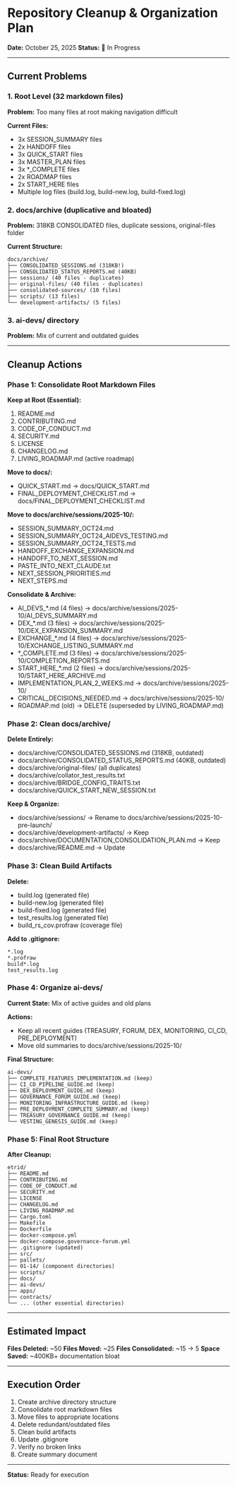 # Repository Cleanup & Organization Plan

**Date:** October 25, 2025
**Status:** 🔄 In Progress

---

## Current Problems

### 1. Root Level (32 markdown files)
**Problem:** Too many files at root making navigation difficult

**Current Files:**
- 3x SESSION_SUMMARY files
- 2x HANDOFF files
- 3x QUICK_START files
- 3x MASTER_PLAN files
- 3x *_COMPLETE files
- 2x ROADMAP files
- 2x START_HERE files
- Multiple log files (build.log, build-new.log, build-fixed.log)

### 2. docs/archive (duplicative and bloated)
**Problem:** 318KB CONSOLIDATED files, duplicate sessions, original-files folder

**Current Structure:**
```
docs/archive/
├── CONSOLIDATED_SESSIONS.md (318KB!)
├── CONSOLIDATED_STATUS_REPORTS.md (40KB)
├── sessions/ (40 files - duplicates)
├── original-files/ (40 files - duplicates)
├── consolidated-sources/ (10 files)
├── scripts/ (13 files)
└── development-artifacts/ (5 files)
```

### 3. ai-devs/ directory
**Problem:** Mix of current and outdated guides

---

## Cleanup Actions

### Phase 1: Consolidate Root Markdown Files

**Keep at Root (Essential):**
1. README.md
2. CONTRIBUTING.md
3. CODE_OF_CONDUCT.md
4. SECURITY.md
5. LICENSE
6. CHANGELOG.md
7. LIVING_ROADMAP.md (active roadmap)

**Move to docs/:**
- QUICK_START.md → docs/QUICK_START.md
- FINAL_DEPLOYMENT_CHECKLIST.md → docs/FINAL_DEPLOYMENT_CHECKLIST.md

**Move to docs/archive/sessions/2025-10/:**
- SESSION_SUMMARY_OCT24.md
- SESSION_SUMMARY_OCT24_AIDEVS_TESTING.md
- SESSION_SUMMARY_OCT24_TESTS.md
- HANDOFF_EXCHANGE_EXPANSION.md
- HANDOFF_TO_NEXT_SESSION.md
- PASTE_INTO_NEXT_CLAUDE.txt
- NEXT_SESSION_PRIORITIES.md
- NEXT_STEPS.md

**Consolidate & Archive:**
- AI_DEVS_*.md (4 files) → docs/archive/sessions/2025-10/AI_DEVS_SUMMARY.md
- DEX_*.md (3 files) → docs/archive/sessions/2025-10/DEX_EXPANSION_SUMMARY.md
- EXCHANGE_*.md (4 files) → docs/archive/sessions/2025-10/EXCHANGE_LISTING_SUMMARY.md
- *_COMPLETE.md (3 files) → docs/archive/sessions/2025-10/COMPLETION_REPORTS.md
- START_HERE_*.md (2 files) → docs/archive/sessions/2025-10/START_HERE_ARCHIVE.md
- IMPLEMENTATION_PLAN_2_WEEKS.md → docs/archive/sessions/2025-10/
- CRITICAL_DECISIONS_NEEDED.md → docs/archive/sessions/2025-10/
- ROADMAP.md (old) → DELETE (superseded by LIVING_ROADMAP.md)

### Phase 2: Clean docs/archive/

**Delete Entirely:**
- docs/archive/CONSOLIDATED_SESSIONS.md (318KB, outdated)
- docs/archive/CONSOLIDATED_STATUS_REPORTS.md (40KB, outdated)
- docs/archive/original-files/ (all duplicates)
- docs/archive/collator_test_results.txt
- docs/archive/BRIDGE_CONFIG_TRAITS.txt
- docs/archive/QUICK_START_NEW_SESSION.txt

**Keep & Organize:**
- docs/archive/sessions/ → Rename to docs/archive/sessions/2025-10-pre-launch/
- docs/archive/development-artifacts/ → Keep
- docs/archive/DOCUMENTATION_CONSOLIDATION_PLAN.md → Keep
- docs/archive/README.md → Update

### Phase 3: Clean Build Artifacts

**Delete:**
- build.log (generated file)
- build-new.log (generated file)
- build-fixed.log (generated file)
- test_results.log (generated file)
- build_rs_cov.profraw (coverage file)

**Add to .gitignore:**
```
*.log
*.profraw
build*.log
test_results.log
```

### Phase 4: Organize ai-devs/

**Current State:** Mix of active guides and old plans

**Actions:**
- Keep all recent guides (TREASURY, FORUM, DEX, MONITORING, CI_CD, PRE_DEPLOYMENT)
- Move old summaries to docs/archive/sessions/2025-10/

**Final Structure:**
```
ai-devs/
├── COMPLETE_FEATURES_IMPLEMENTATION.md (keep)
├── CI_CD_PIPELINE_GUIDE.md (keep)
├── DEX_DEPLOYMENT_GUIDE.md (keep)
├── GOVERNANCE_FORUM_GUIDE.md (keep)
├── MONITORING_INFRASTRUCTURE_GUIDE.md (keep)
├── PRE_DEPLOYMENT_COMPLETE_SUMMARY.md (keep)
├── TREASURY_GOVERNANCE_GUIDE.md (keep)
└── VESTING_GENESIS_GUIDE.md (keep)
```

### Phase 5: Final Root Structure

**After Cleanup:**
```
etrid/
├── README.md
├── CONTRIBUTING.md
├── CODE_OF_CONDUCT.md
├── SECURITY.md
├── LICENSE
├── CHANGELOG.md
├── LIVING_ROADMAP.md
├── Cargo.toml
├── Makefile
├── Dockerfile
├── docker-compose.yml
├── docker-compose.governance-forum.yml
├── .gitignore (updated)
├── src/
├── pallets/
├── 01-14/ (component directories)
├── scripts/
├── docs/
├── ai-devs/
├── apps/
├── contracts/
└── ... (other essential directories)
```

---

## Estimated Impact

**Files Deleted:** ~50
**Files Moved:** ~25
**Files Consolidated:** ~15 → 5
**Space Saved:** ~400KB+ documentation bloat

---

## Execution Order

1. Create archive directory structure
2. Consolidate root markdown files
3. Move files to appropriate locations
4. Delete redundant/outdated files
5. Clean build artifacts
6. Update .gitignore
7. Verify no broken links
8. Create summary document

---

**Status:** Ready for execution
